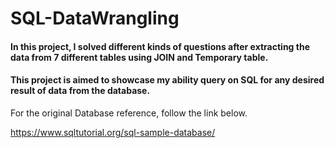# SQL-DataWrangling

#### In this project, I solved different kinds of questions after extracting the data from 7 different tables using JOIN and Temporary table. 
#### This project is aimed to showcase my ability query on SQL for any desired result of data from the database.




For the original Database reference, follow the link below. 

https://www.sqltutorial.org/sql-sample-database/
